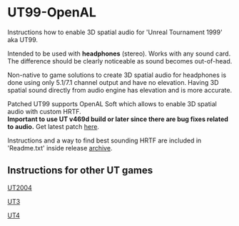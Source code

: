# UT99-OpenAL
Instructions how to enable 3D spatial audio for 'Unreal Tournament 1999' aka UT99.

Intended to be used with **headphones** (stereo). Works with any sound card.  
The difference should be clearly noticeable as sound becomes out-of-head.

Non-native to game solutions to create 3D spatial audio for headphones is done using only 5.1/7.1 channel output and have no elevation.
Having 3D spatial sound directly from audio engine has elevation and is more accurate.  

Patched UT99 supports OpenAL Soft which allows to enable 3D spatial audio with custom HRTF.  
**Important to use UT v469d build or later since there are bug fixes related to audio.** Get latest patch [here](https://github.com/OldUnreal/UnrealTournamentPatches/releases).


Instructions and a way to find best sounding HRTF are included in 'Readme.txt' inside release [archive](https://github.com/main-exe/UT99-OpenAL/releases).

## Instructions for other UT games

[UT2004](https://github.com/main-exe/UT2004-OpenAL)

[UT3](https://github.com/main-exe/UT3-OpenAL)

[UT4](https://github.com/main-exe/UT4-OpenAL)
